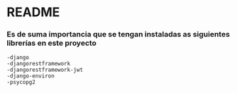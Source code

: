# README #

### Es de suma importancia que se tengan instaladas as siguientes librerías en este proyecto
    -django
    -djangorestframework
    -djangorestframework-jwt
    -django-environ
    -psycopg2